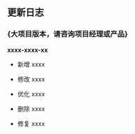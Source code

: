 ## 更新日志

### {大项目版本，请咨询项目经理或产品}

**xxxx-xxxx-xx**

- 新增 xxxx

- 修改 xxxx

- 优化 xxxx

- 删除 xxxx

- 修复 xxxx